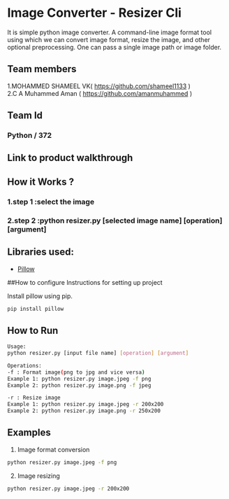 # Image Converter - Resizer Cli

It is simple python image converter.
A command-line image format tool using which we can convert image format, resize the image, and other optional preprocessing. One can pass a single image path or image folder. 

## Team members
1.MOHAMMED SHAMEEL VK( https://github.com/shameel1133 )<br>
2.C A Muhammed Aman ( https://github.com/amanmuhammed )

## Team Id
### Python / 372

## Link to product walkthrough

## How it Works ?
### 1.step 1 :select the image

### 2.step 2 :python resizer.py [selected image name] [operation] [argument]

## Libraries used:

- [Pillow](https://python-pillow.org/)

##How to configure Instructions for setting up project

Install pillow using pip.

```bash
pip install pillow
```

## How to Run

```bash
Usage:
python resizer.py [input file name] [operation] [argument]

Operations:
-f : Format image(png to jpg and vice versa)
Example 1: python resizer.py image.jpeg -f png
Example 2: python resizer.py image.png -f jpeg

-r : Resize image
Example 1: python resizer.py image.jpeg -r 200x200
Example 2: python resizer.py image.png -r 250x200
```

## Examples

1. Image format conversion

```bash
python resizer.py image.jpeg -f png
```

2. Image resizing

```bash
python resizer.py image.jpeg -r 200x200
```

